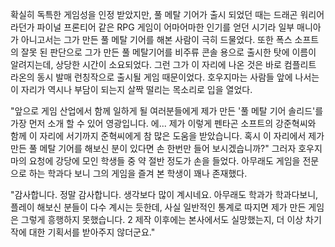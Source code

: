확실히 독특한 게임성을 인정 받았지만, 풀 메탈 기어가 출시 되었던 때는 드래곤 워리어 라던가 파이널 프론티어 같은 RPG 게임이 어마어마한 인기를 얻던 시기라 일부 매니아가 아니고서는 그가 만든 풀 메탈 기어를 해본 사람이 극히 드물었다. 또한 폭스 소프트의 잘못 된 판단으로 그가 만든 풀 메탈기어를 비주류 콘솔 용으로 출시한 탓에 이름이 알려지는데, 상당한 시간이 소요되었다. 
그런 그가 이 자리에 나온 것은 바로 컴플리트 라온의 동시 발매 런칭작으로 출시될 게임 때문이었다. 
호우지마는 사람들 앞에 나서는 이 자리가 역시나 부담이 되는지 살짝 떨리는 목소리로 입을 열었다. 

"앞으로 게임 산업에서 함께 일하게 될 여러분들에게 제가 만든 '풀 메탈 기어 솔리드'를 가장 먼저 소개 할 수 있어 영광입니다. 에... 제가 이렇게 펜타곤 소프트의 강준혁씨와 함께 이 자리에 서기까지 준혁씨에게 참 많은 도움을 받았습니다. 혹시 이 자리에서 제가 만든 풀 메탈 기어를 해보신 분이 있다면 손 한번만 들어 보시겠습니까?" 
그러자 호우지마의 요청에 강당에 모인 학생들 중 약 절반 정도가 손을 들었다. 
아무래도 게임을 전문으로 하는 학과다 보니 그의 게임을 즐겨 본 학생이 꽤나 존재했다. 

"감사합니다. 정말 감사합니다. 생각보다 많이 계시네요. 아무래도 학과가 학과다보니, 플레이 해보신 분들이 다수 계시는 듯한데, 사실 일반적인 통계로 따지면 제가 만든 게임은 그렇게 흥행하지 못했습니다. 2 제작 이후에는 본사에서도 실망했는지, 더 이상 차기작에 대한 기획서를 받아주지 않더군요." 